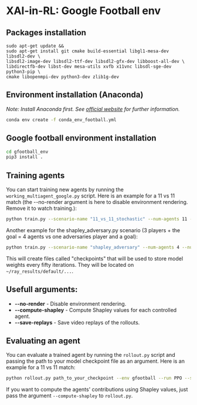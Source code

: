 # XAI-in-RL: Google Football env

## Packages installation
```
sudo apt-get update && 
sudo apt-get install git cmake build-essential libgl1-mesa-dev libsdl2-dev \
libsdl2-image-dev libsdl2-ttf-dev libsdl2-gfx-dev libboost-all-dev \
libdirectfb-dev libst-dev mesa-utils xvfb x11vnc libsdl-sge-dev python3-pip \
cmake libopenmpi-dev python3-dev zlib1g-dev
```
## Environment installation (Anaconda)
*Note: Install Anaconda first. See [official website](https://docs.anaconda.com/anaconda/install/linux/) for further information.*
```bash
conda env create -f conda_env_football.yml
```

## Google football environment installation
```bash
cd gfootball_env
pip3 install .
```
## Training agents

You can start training new agents by running the `working_multiagent_google.py` script.
Here is an example for a 11 vs 11 match (the --no-render argument is here to disable environment rendering. Remove it to watch training.):
```bash
python train.py --scenario-name "11_vs_11_stochastic" --num-agents 11 --num-policies 11 --num-iters 1000 --no-render
```

Another example for the shapley_adversary.py scenario (3 players + the goal = 4 agents vs one adversaries player and a goal):
```bash
python train.py --scenario-name "shapley_adversary" --num-agents 4 --num-policies 4 --num-iters 1000 --no-render
```

This will create files called "checkpoints" that will be used to store model weights every fifty iterations.
They will be located on `~/ray_results/default/...`.

<!-- **By default, this script will resume training from the last checkpoint located in the `models` subdirectory.**
If you don't want this behaviour, just pass the `--no-resume` argument. -->

## Usefull arguments:

* **--no-render** - Disable environment rendering.
* **--compute-shapley** - Compute Shapley values for each controlled agent.
* **--save-replays** - Save video replays of the rollouts. 
<!-- * **--resume** - Resume training from the last checkpoint located in the `models` subdirectory. #TODO: add this behaviour-->


## Evaluating an agent

You can evaluate a trained agent by running the `rollout.py` script and passing the path to your model checkpoint file as an argument. Here is an example for a 11 vs 11 match:
```bash
python rollout.py path_to_your_checkpoint --env gfootball --run PPO --scenario-name "11_vs_11_stochastic" --num-agents 11 --episodes 20 --steps 10000
```
If you want to compute the agents' contributions using Shapley values, just pass the argument `--compute-shapley` to `rollout.py`.
